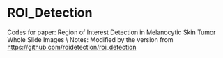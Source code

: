 # ROI_Detection
Codes for paper: Region of Interest Detection in Melanocytic Skin Tumor Whole Slide Images \\
Notes: Modified by the version from https://github.com/roidetection/roi_detection
